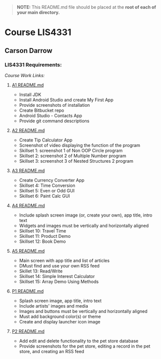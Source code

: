 > **NOTE:** This README.md file should be placed at the **root of each of your main directory.**

# Course LIS4331

## Carson Darrow

### LIS4331 Requirements:

*Course Work Links:*

1. [A1 README.md](a1/README.md "My A1 README.md file")
    - Install JDK
    - Install Android Studio and create My First App
    - Provide screenshots of installation 
    - Create Bitbucket repo
    - Android Studio - Contacts App
    - Provide git command descriptions 

2. [A2 README.md](a2/README.md "My A2 README.md file")
    - Create Tip Calculator App
    - Screenshot of video displaying the function of the program
    - Skillset 1: screenshot 1 of Non OOP Circle program
    - Skillset 2: screenshot 2 of Multiple Number program
    - Skillset 3: screenshot 3 of Nested Structures 2 program
    
3. [A3 README.md](a3/README.md "My A3 README.md file")
    - Create Currency Converter App
    - Skillset 4: Time Conversion
    - Skillset 5: Even or Odd GUI
    - Skillset 6: Paint Calc GUI
    
4. [A4 README.md](a4/README.md "My A4 README.md file")
    - Include splash screen image (or, create your own), app title, intro text
    - Widgets and images must be vertically and horizontally aligned
    - Skillset 10: Travel Time
    - Skillset 11: Product Demo
    - Skillset 12: Book Demo
    
    
5. [A5 README.md](a5/README.md "My A5 README.md file")
    - Main screen with app title and list of articles
    - DMust find and use your own RSS feed
    - Skillet 13: Read/Write
    - Skillset 14: Simple Interest Calculator
    - Skillset 15: Array Demo Using Methods
    
    
6. [P1 README.md](p1/README.md "My p1 README.md file")
    - Splash screen image, app title, intro text
    - Include artists' images and media
    - Images and buttons must be vertically and horizontally aligned
    - Must add background color(s) or theme
    - Create and display launcher icon image

7. [P2 README.md](p2/README.md "My p2 README.md file")
    - Add edit and delete functionality to the pet store database
    - Provide screenshots for the pet store, editing a record in the pet store, and creating an RSS feed